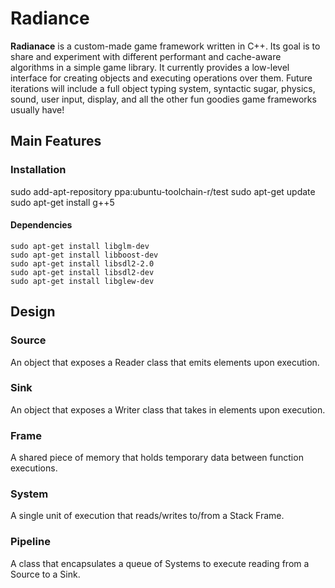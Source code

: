 # Radiance
**Radianace** is a custom-made game framework written in C++. Its goal is to share and experiment with different performant and cache-aware algorithms in a simple game library. It currently provides a low-level interface for creating objects and executing operations over them. Future iterations will include a full object typing system, syntactic sugar, physics, sound, user input, display, and all the other fun goodies game frameworks usually have!

## Main Features

### Installation
sudo add-apt-repository ppa:ubuntu-toolchain-r/test
sudo apt-get update
sudo apt-get install g++5

#### Dependencies

```
sudo apt-get install libglm-dev
sudo apt-get install libboost-dev
sudo apt-get install libsdl2-2.0
sudo apt-get install libsdl2-dev
sudo apt-get install libglew-dev
```

## Design

### Source
An object that exposes a Reader class that emits elements upon execution.

### Sink
An object that exposes a Writer class that takes in elements upon execution.

### Frame
A shared piece of memory that holds temporary data between function executions.

### System
A single unit of execution that reads/writes to/from a Stack Frame.

### Pipeline
A class that encapsulates a queue of Systems to execute reading from a Source to a Sink.


